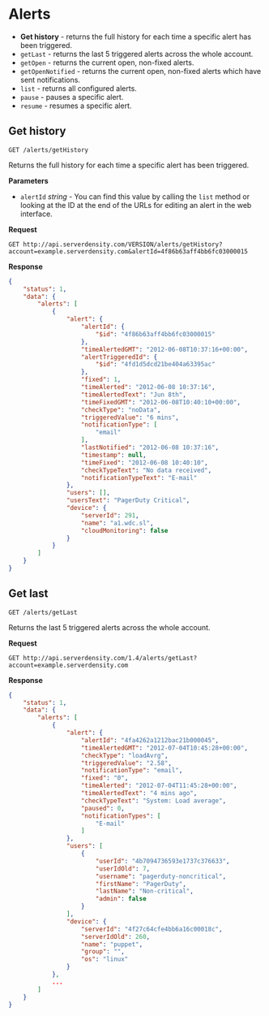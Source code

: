 Alerts
===
* **Get history** - returns the full history for each time a specific alert has been triggered.
* `getLast` - returns the last 5 triggered alerts across the whole account.
* `getOpen` - returns the current open, non-fixed alerts.
* `getOpenNotified` - returns the current open, non-fixed alerts which have sent notifications.
* `list` - returns all configured alerts.
* `pause` - pauses a specific alert.
* `resume` - resumes a specific alert.

Get history
--
`GET /alerts/getHistory`

Returns the full history for each time a specific alert has been triggered.

**Parameters**

* `alertId` *string* - You can find this value by calling the `list` method or looking at the ID at the end of the URLs for editing an alert in the web interface.

**Request**

```GET http://api.serverdensity.com/VERSION/alerts/getHistory?account=example.serverdensity.com&alertId=4f86b63aff4bb6fc03000015```

**Response**
```json
{
    "status": 1,
    "data": {
        "alerts": [
            {
                "alert": {
                    "alertId": {
                        "$id": "4f86b63aff4bb6fc03000015"
                    },
                    "timeAlertedGMT": "2012-06-08T10:37:16+00:00",
                    "alertTriggeredId": {
                        "$id": "4fd1d5dcd21be404a63395ac"
                    },
                    "fixed": 1,
                    "timeAlerted": "2012-06-08 10:37:16",
                    "timeAlertedText": "Jun 8th",
                    "timeFixedGMT": "2012-06-08T10:40:10+00:00",
                    "checkType": "noData",
                    "triggeredValue": "6 mins",
                    "notificationType": [
                        "email"
                    ],
                    "lastNotified": "2012-06-08 10:37:16",
                    "timestamp": null,
                    "timeFixed": "2012-06-08 10:40:10",
                    "checkTypeText": "No data received",
                    "notificationTypeText": "E-mail"
                },
                "users": [],
                "usersText": "PagerDuty Critical",
                "device": {
                    "serverId": 291,
                    "name": "a1.wdc.sl",
                    "cloudMonitoring": false
                }
            }
        ]
    }
}
```

Get last
--
``GET /alerts/getLast``

Returns the last 5 triggered alerts across the whole account.

**Request**

```GET http://api.serverdensity.com/1.4/alerts/getLast?account=example.serverdensity.com```

**Response**
```json
{
    "status": 1,
    "data": {
        "alerts": [
            {
                "alert": {
                    "alertId": "4fa4262a1212bac21b000045",
                    "timeAlertedGMT": "2012-07-04T10:45:28+00:00",
                    "checkType": "loadAvrg",
                    "triggeredValue": "2.58",
                    "notificationType": "email",
                    "fixed": "0",
                    "timeAlerted": "2012-07-04T11:45:28+00:00",
                    "timeAlertedText": "4 mins ago",
                    "checkTypeText": "System: Load average",
                    "paused": 0,
                    "notificationTypes": [
                        "E-mail"
                    ]
                },
                "users": [
                    {
                        "userId": "4b7094736593e1737c376633",
                        "userIdOld": 7,
                        "username": "pagerduty-noncritical",
                        "firstName": "PagerDuty",
                        "lastName": "Non-critical",
                        "admin": false
                    }
                ],
                "device": {
                    "serverId": "4f27c64cfe4bb6a16c00018c",
                    "serverIdOld": 260,
                    "name": "puppet",
                    "group": "",
                    "os": "linux"
                }
            },
            ...
        ]
    }
}
```